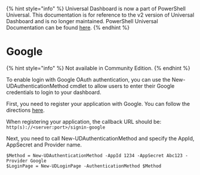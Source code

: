 ﻿{% hint style="info" %}
Universal Dashboard is now a part of PowerShell Universal. This documentation is for reference to the v2 version of Universal Dashboard and is no longer maintained. PowerShell Universal Documentation can be found [here](https://docs.ironmansoftware.com).
{% endhint %}


# Google

{% hint style="info" %}
Not available in Community Edition.
{% endhint %}

To enable login with Google OAuth authentication, you can use the New-UDAuthenticationMethod cmdlet to allow users to enter their Google credentials to login to your dashboard.

First, you need to register your application with Google. You can follow the directions [here](https://docs.microsoft.com/en-us/aspnet/core/security/authentication/social/google-logins?tabs=aspnetcore2x).

When registering your application, the callback URL should be: `http(s)://<server:port>/signin-google`

Next, you need to call New-UDAuthenticationMethod and specify the AppId, AppSecret and Provider name.

```text
$Method = New-UDAuthenticationMethod -AppId 1234 -AppSecret Abc123 -Provider Google
$LoginPage = New-UDLoginPage -AuthenticationMethod $Method
```



